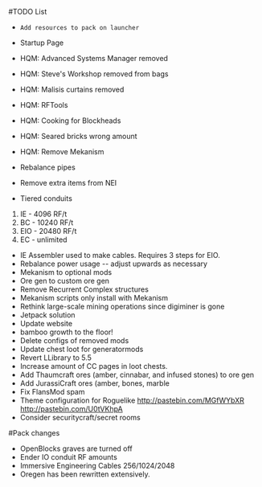 ﻿#TODO List

- `Add resources to pack on launcher`

- Startup Page
- HQM: Advanced Systems Manager removed
- HQM: Steve's Workshop removed from bags
- HQM: Malisis curtains removed 
- HQM: RFTools
- HQM: Cooking for Blockheads
- HQM: Seared bricks wrong amount
- HQM: Remove Mekanism

- Rebalance pipes
- Remove extra items from NEI

- Tiered conduits
1. IE - 4096 RF/t
2. BC - 10240 RF/t
3. EIO - 20480 RF/t
4. EC - unlimited

- IE Assembler used to make cables. Requires 3 steps for EIO.
- Rebalance power usage -- adjust upwards as necessary
- Mekanism to optional mods
- Ore gen to custom ore gen
- Remove Recurrent Complex structures
- Mekanism scripts only install with Mekanism
- Rethink large-scale mining operations since digiminer is gone
- Jetpack solution
- Update website
- bamboo growth to the floor!
- Delete configs of removed mods
- Update chest loot for generatormods
- Revert LLibrary to 5.5
- Increase amount of CC pages in loot chests.
- Add Thaumcraft ores (amber, cinnabar, and infused stones) to ore gen
- Add JurassiCraft ores (amber, bones, marble
- Fix FlansMod spam
- Theme configuration for Roguelike http://pastebin.com/MGfWYbXR http://pastebin.com/U0tVKhpA
- Consider securitycraft/secret rooms

#Pack changes

- OpenBlocks graves are turned off
- Ender IO conduit RF amounts
- Immersive Engineering Cables 256/1024/2048
- Oregen has been rewritten extensively.
